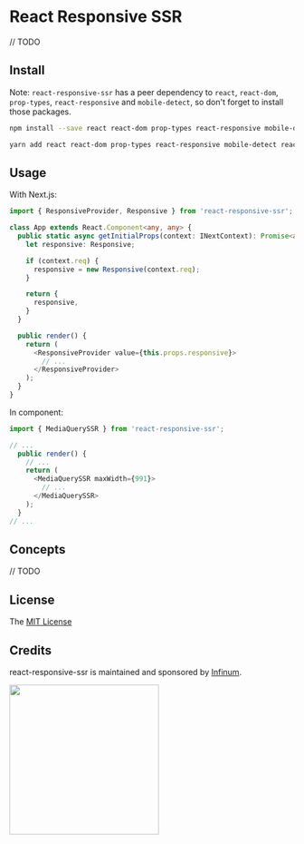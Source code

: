 # React Responsive SSR

// TODO

## Install

Note: `react-responsive-ssr` has a peer dependency to `react`, `react-dom`, `prop-types`, `react-responsive` and `mobile-detect`,
so don't forget to install those packages.

```bash
npm install --save react react-dom prop-types react-responsive mobile-detect react-responsive-ssr
```

```bash
yarn add react react-dom prop-types react-responsive mobile-detect react-responsive-ssr
```

## Usage

With Next.js:

```typescript
import { ResponsiveProvider, Responsive } from 'react-responsive-ssr';

class App extends React.Component<any, any> {
  public static async getInitialProps(context: INextContext): Promise<any> {
    let responsive: Responsive;

    if (context.req) {
      responsive = new Responsive(context.req);
    }

    return {
      responsive,
    }
  }

  public render() {
    return (
      <ResponsiveProvider value={this.props.responsive}>
        // ...
      </ResponsiveProvider>
    );
  }
}
```

In component:

```typescript
import { MediaQuerySSR } from 'react-responsive-ssr';

// ...
  public render() {
    // ...
    return (
      <MediaQuerySSR maxWidth={991}>
        // ...
      </MediaQuerySSR>
    );
  }
// ...
```

## Concepts

// TODO

## License

The [MIT License](LICENSE)

## Credits

react-responsive-ssr is maintained and sponsored by
[Infinum](http://www.infinum.co).

<img src="https://infinum.co/infinum.png" width="264">
